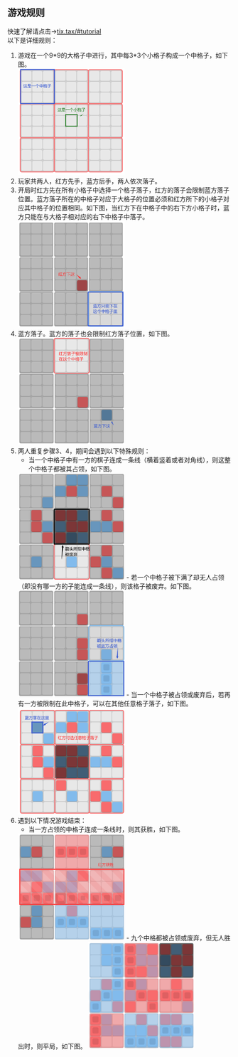 ## 游戏规则
快速了解请点击->[tix.tax/#tutorial](https://tix.tax/#tutorial)  
以下是详细规则：  
1. 游戏在一个9\*9的大格子中进行，其中每3\*3个小格子构成一个中格子，如下图。   
    <img src="imgs/board.png" width="50%">  
2. 玩家共两人，红方先手，蓝方后手，两人依次落子。  
3. 开局时红方先在所有小格子中选择一个格子落子，红方的落子会限制蓝方落子位置。蓝方落子所在的中格子对应于大格子的位置必须和红方所下的小格子对应其中格子的位置相同。如下图，当红方下在中格子中的右下方小格子时，蓝方只能在与大格子相对应的右下中格子中落子。  
    <img src="imgs/step_1.png" width="50%">  
4. 蓝方落子。蓝方的落子也会限制红方落子位置，如下图。  
    <img src="imgs/step_2.png" width="50%">  
5. 两人重复步骤3、4，期间会遇到以下特殊规则：  
    - 当一个中格子中有一方的棋子连成一条线（横着竖着或者对角线），则这整个中格子都被其占领，如下图。  
    <img src="imgs/step_3_2.png" width="50%">  
    - 若一个中格子被下满了却无人占领（即没有哪一方的子能连成一条线），则该格子被废弃。如下图。  
    <img src="imgs/step_3_1.png" width="50%">  
    - 当一个中格子被占领或废弃后，若再有一方被限制在此中格子，可以在其他任意格子落子，如下图。  
    <img src="imgs/step_3_3.png" width="50%">  
6. 遇到以下情况游戏结束：
    - 当一方占领的中格子连成一条线时，则其获胜，如下图。  
    <img src="imgs/step_4_1.png" width="50%">  
    - 九个中格都被占领或废弃，但无人胜出时，则平局，如下图。  
    <img src="imgs/step_4_2.png" width="50%">